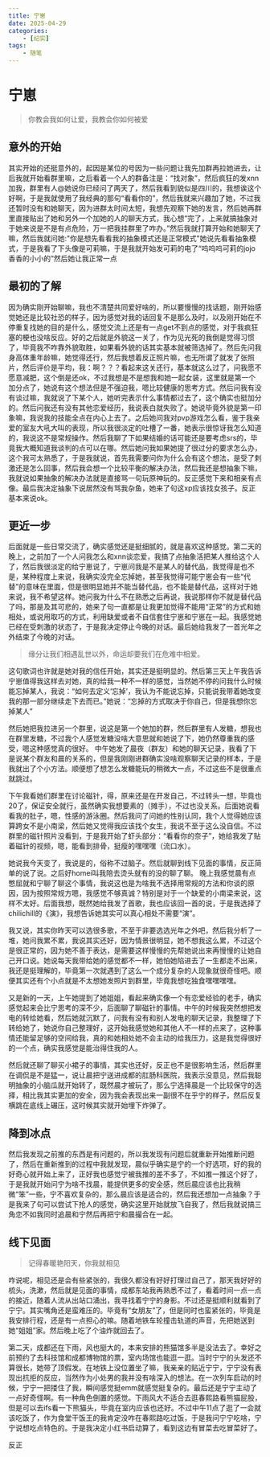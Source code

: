 ```yaml
---
title: 宁崽
date: 2025-04-29
categories:
    - [纪实]
tags:
    - 随笔
---
```

# 宁崽
> 你教会我如何让爱，我教会你如何被爱

## 意外的开始
其实开始的还挺意外的，起因是某位的号因为一些问题让我先加群再拉她进去，让后我就开始看群里嘛，之后看着一个人的群备注是：“找对象”，然后疯狂的发xnn加我，群里有人@她说你已经问了两天了，然后我看到貌似是四川的，我想诶这个好啊，于是我就使用了我经典的那句“看看你的”，然后我就来兴趣加了她，不过我还暂时没有和她聊天，因为进群太时间太短，我想先观察下她的发言，然后她再群里直接贴出了她和另外一个加她的人的聊天方式，我心想“完了，上来就搞抽象对于她来说是不是有点危险，万一把我挂群里了咋办。”然后我就打算开始和她聊天了嘛，然后我就问她:"你是想先看看我的抽象模式还是正常模式"她说先看看抽象模式，于是我看了下头像是可莉嘛，于是我就开始发可莉的电了“呜呜呜可莉的jojo香香的小小的”然后她让我正常一点

## 最初的了解
因为确实刚开始聊嘛，我也不清楚共同爱好啥的，所以要慢慢的找话题，刚开始感觉她还是比较社恐的样子，因为感觉对我的话回复不是那么及时，以及刚开始在不停重复找她的目的是什么，感觉交流上还是有一点get不到点的感觉，对于我疯狂塞的梗也没啥反应。好的之后就是外貌这一关了，作为见光死的我倒是觉得习惯了，毕竟我不咋靠外貌取胜，如果看外貌的话其实基本就被筛选掉了。然后先问我身高体重年龄嘛，她觉得还行，然后我想着反正照片嘛，也无所谓了就发了张照片，然后评价是平均，我：啊？？？看起来这关还行，基本就这么过了，问我愿不愿意减肥，这个倒是还ok，不过我想是不是想我和她一起女装，这里就是第一个加分点了，她说有这个想法但是不强迫我，嗯比较健康的思考方式。然后问我有没有谈过嘛，我就说了下某个人，她听完表示什么事情都过去了，这个确实也挺加分的。然后问我还有没有其他恋爱经历，我说表白就失败了。她说毕竟外貌是第一印象嘛，我说我的技能全点在内心上去了。之后她问我对pvp游戏怎么看，鉴于我亲爱的室友大吼大叫的表现，所以我很淡定的吐槽了一番，她表示很惊讶我怎么知道的，我说这不是常规操作。然后我聊了下如果结婚的话可能还是要考虑srs的，毕竟我大概知道我谈判的点可以在哪。然后她问我如果她提了很过分的要求怎么办，这个我可太熟悉了，于是我就说，首先我需要问你为什么会有这个想法，是受了刺激还是怎么回事，然后我会想一个比较平衡的解决办法，然后我还是想抽象下嘛，我就说如果抽象的解决办法就是直接骂一句玩原神玩的。反正感觉下来和相亲有点像。最后我决定抽象下说居然没有骂我杂鱼，她来了句这xp应该找女孩子。反正基本来说ok。

## 更近一步
后面就是一些日常交流了，确实感觉还是挺细腻的，就是喜欢这种感觉。第二天的晚上，之前加了一个人问我怎么和xnn谈恋爱，我搞了点抽象活把某人推给这个人了，然后我很淡定的给宁崽说了，宁崽问我是不是某人的替代品，我觉得是也不是，某种程度上来说，我确实没完全忘掉她，甚至我觉得可能宁崽会有一些“代替”的意味在里面，但是很明显她并不能当替代品，也不能是替代品，这样对于她来说，我不希望这样。她问我为什么不在熟悉之后再说，我说那样你不就是替代品了吗，那是及其可悲的，她来了句一直都是让我更加觉得不能用“正常”的方式和她相处，或说用取巧的方式，利用缺爱或者不自信套住宁崽和宁崽在一起。我感觉她已经在受刺激的状态了，于是我决定停止今晚的对话。最后她给我发了一首光年之外结束了今晚的对话。
> 缘分让我们相遇乱世以外，命运却要我们在危难中相爱。

这句歌词也许就是她对我的信任开始，其实还是挺明显的。然后第三天上午我告诉宁崽值得我这样去对她，真的给我一种不一样的感觉，当然她不停的问我什么时候能忘掉某人，我说：“如何去定义‘忘掉’，我认为不能说忘掉，只能说我带着她改变我的那一部分继续走下去而已。”她说：“忘掉的方式取决于你自己，但是我想你忘掉某人”

然后她把我拉进另一个群里，说这是第一个她加的群，然后群里有人发糖，想我也在群里发糖，不过我个人感觉发糖没啥大意思就和她说了下，她仍然尊重我的感受，嗯这种感觉真的很好。
中午她发了晨夜（群友）和她的聊天记录，我看了下是说某个群友和晨的关系的，但是我刚刚进群确实没啥观察聊天记录的样本，于是我就出了个小方法。顺便想了想怎么发糖能玩的稍微大一点，不过这些不是很重点就跳过。

下午我看她们群里在讨论磁针，得，原来还是在开发自己，不过转头一想，毕竟也20了，保证安全就行，虽然确实我想要素的（摊手），不过也没关系。后面她说看看我的肚子，嗯，性感的游泳圈。然后我问了问她的性别认同，我个人觉得她应该算跨女不是小南梁，然后她又觉得我应该找个女生，我说不至于这么没自信。不过群里的磁针照片没看到，于是我开始了虾头部分：“看看你的奈子”，她给我发了贴着磁针的视频，嗯，能看到排骨，挺瘦的嘿嘿嘿（流口水）。

她说我今天变了，我说是的，俗称不过脑子。然后就聊到线下见面的事情，反正简单的说了说。之后好homei叫我陪去烫头就有的没的聊了聊。
晚上我感觉晨有点憋屈就和宁聊了聊这个事情，我说这也是为啥我不选择用常规的方法和你谈的原因，因为按照常规方嗯，我感觉不够真诚？特别是对于一个缺爱的小南梁来说，这样不太好。后面我想，既然她给我发了首歌，我也应该回一首的说，于是我选择了chilichill的《演》，我想告诉她其实可以真心相处不需要“演”。

我又说，其实你昨天可以选很多歌，不至于非要选选光年之外吧，然后我分析了一堆，她问我累不累，我说其实还好，因为情景很明显，她不想我这么累，不过这个是很正常的，因为她不善于表达，是需要这样慢慢的先帮她说出来再慢慢的让她自己开口说。她说每天我带给她的感觉都不一样，她怕她陷进去了一生都走不出来，我还是挺理解的，毕竟第一次就遇到了这么一个成分复杂的人现象就很奇怪吧。顺便其实还有个小点就是不太想她发照片到群里，毕竟我想吃独食嘿嘿嘿嘿。

又是新的一天，上午她提到了她姐姐，看起来确实像一个有恋爱经验的老手，确实感觉起来会比宁思考的深不少，后面聊了聊磁针的事情。中午的时候我突然想把发电的转给她看，然后她就沉默了，问我有没有和别人发电的聊天记录，我整理了下转给她了，她说你自己整理好，这开始我感觉她和其他人不一样的点来了，这种事情还能留足够的空间给我，真的和她相处她不会主动的给我压力，这是我觉得很好的一个点，确实我感觉是能治得住我的人。

然后就还聊了聊买小裙子的事情，其实也还好，反正也不是很影响生活，然后群里在调侃是不是猛一，说让晨把宁送进成都的肛肠科医院，我表示没意见，然后我聪明抽象的小脑瓜就开始转了，既然晨才被玩了，那么宁选择晨是一个比较保守的选择，相比我其实更加的安全，因为我会表现出来一副很不在乎宁的样子，然后反复横跳在底线上碾压，这时候其实就开始埋下炸弹了。

## 降到冰点
然后我发现之前推的东西是有问题的，所以我发现有问题后就重新开始推断问题了，然后在重新推到的过程中我就发现，晨似乎确实是宁的一个好选项，好的我的好奇心就开始上来了，正好我也感觉宁被我推的差不多了，不如推一推这个好了，于是我就开始问宁为啥不找晨，能提供更多的安全感，然后晨应该也比我稍微“笨”一些，宁不喜欢复杂的，那么晨应该是适合的，然后我还想加一点抽象？于是我来了句可以尝试下抢人的感觉，确实这里开始就放飞自我了，然后我就说搞三角恋不如我同时追晨和宁然后再把宁和晨撮合在一起。

## 线下见面
> 记得春暖艳阳天，你我就相见

咋说呢，相见还是会有些紧张的，我很久都没有好好打理过自己了，那天我好好的梳头，洗漱，然后就是见面的事情，成都东站我再熟悉不过了，看着时间一点一点的接近，随着人流从出站口涌出，我寻找着宁宁的身影。不过还是挺顺利就看到了宁宁。其实嘴角还是蛮难压的。毕竟有“女朋友”了，但是同时也蛮紧张的，毕竟是我安排行程，还是有一点担心的嘛。随着地铁车轮撞击轨道的声音，先把她送到她“姐姐”家。然后晚上吃了个油炸就回去了。

第二天，成都还在下雨，风也挺大的，本来安排的熊猫馆多半是没法去了。幸好之前预约了去科技馆和成都博物馆的票，室内场馆也能逛一逛。当时宁宁的头发还不算很长，她带了顶假发。在地铁上没位置坐了嘛，我亲亲的贴近宁宁，宁宁没有表现出抗拒的反应，当然作为小处男的我并没有啥深入的想法。在一次列车启动的时候，宁宁一把搂住了我，瞬间感觉挺emm就感觉挺复杂的。最后还是宁宁主动了一点好奇怪啊。有一种角色倒置的感觉。下雨风大不适合去逛春熙路看熊猫屁股，但是可以去ifs看一下熊猫头，毕竟在室内应该也还好。不过中午11点了逛了一会就该吃饭了，作为食堂干饭王的我肯定没咋在春熙路吃过饭，于是我问宁宁吃啥，宁宁说想吃点特色的。于是我决定小红书启动算了，看到这边有冒菜去吃冒菜好了。

反正